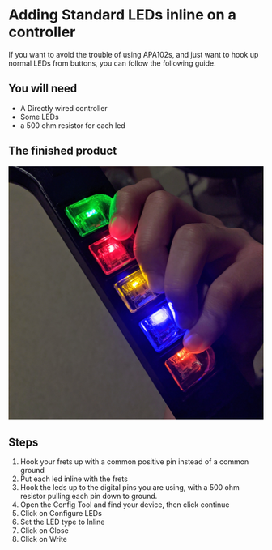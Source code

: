 # Adding Standard LEDs inline on a controller
If you want to avoid the trouble of using APA102s, and just want to hook up normal LEDs from buttons, you can follow the following guide.
## You will need
* A Directly wired controller
* Some LEDs
* a 500 ohm resistor for each led

## The finished product
![Finished adaptor](../assets/images/inline-led.jpg)

## Steps
1. Hook your frets up with a common positive pin instead of a common ground
1. Put each led inline with the frets
1. Hook the leds up to the digital pins you are using, with a 500 ohm resistor pulling each pin down to ground.
1. Open the Config Tool and find your device, then click continue
1. Click on Configure LEDs
1. Set the LED type to Inline
2. Click on Close
3. Click on Write
